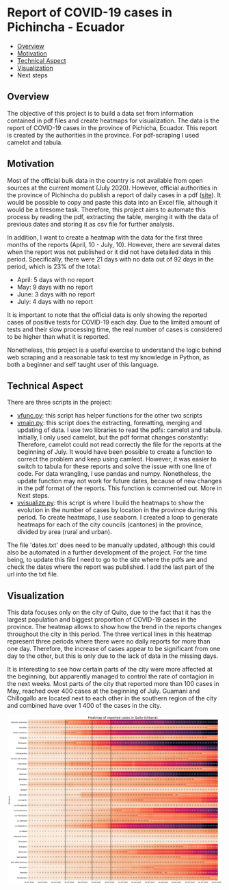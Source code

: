 # Report of COVID-19 cases in Pichincha - Ecuador
 
- [Overview](#overview)
- [Motivation](#motivation)
- [Technical Aspect](#technical-aspect)
- [Visualization](#visualization)
- Next steps

## Overview

The objective of this project is to build a data set from information contained in pdf files and create heatmaps for visualization. The data is the report of COVID-19 cases in the province of Pichicha, Ecuador. This report is created by the authorities in the province. For pdf-scraping I used camelot and tabula.

## Motivation

Most of the official bulk data in the country is not available from open sources at the current moment (July 2020). However, official authorities in the province of Pichincha do publish a report of daily cases in a pdf ([site](https://coe-pichincha.senescyt.gob.ec/situacion-pichincha/)). It would be possible to copy and paste this data into an Excel file, although it would be a tiresome task. Therefore, this project aims to automate this process by reading the pdf, extracting the table, merging it with the data of previous dates and storing it as csv file for further analysis.

In addition, I want to create a heatmap with the data for the first three months of the reports (April, 10 - July, 10). However, there are several dates when the report was not published or it did not have detailed data in this period. Specifically, there were 21 days with no data out of 92 days in the period, which is 23% of the total:
- April: 5 days with no report
- May: 9 days with no report
- June: 3 days with no report
- July: 4 days with no report

It is important to note that the official data is only showing the reported cases of positive tests for COVID-19 each day. Due to the limited amount of tests and their slow processing time, the real number of cases is considered to be higher than what it is reported.

Nonetheless, this project is a useful exercise to understand the logic behind web scraping and a reasonable task to test my knowledge in Python, as both a beginner and self taught user of this language.

## Technical Aspect

There are three scripts in the project:

- [vfunc.py](vfunc.py): this script has helper functions for the other two scripts
- [vmain.py](vmain.py): this script does the extracting, formatting, merging and updating of data. I use two libraries to read the pdfs: camelot and tabula. Initially, I only used camelot, but the pdf format changes constantly: Therefore, camelot could not read correctly the file for the reports at the beginning of July. It would have been possible to create a function to correct the problem and keep using camleot. However, it was easier to switch to tabula for these reports and solve the issue with one line of code. For data wrangling, I use pandas and numpy. Nonetheless, the update function may not work for future dates, because of new changes in the pdf format of the reports. This function is commented out. More in Next steps.
- [vvisualize.py](vvisualize.py): this script is where I build the heatmaps to show the evolution in the number of cases by location in the province during this period. To create heatmaps, I use seaborn. I created a loop to generate heatmaps for each of the city councils (cantones) in the province, divided by area (rural and urban).

The file 'dates.txt' does need to be manually updated, although this could also be automated in a further development of the project. For the time being, to update this file I need to go to the site where the pdfs are and check the dates where the report was published. I add the last part of the url into the txt file.

## Visualization

This data focuses only on the city of Quito, due to the fact that it has the largest population and biggest proportion of COVID-19 cases in the province. The heatmap allows to show how the trend in the reports changes throughout the city in this period. The three vertical lines in this heatmap represent three periods where there were no daily reports for more than one day. Therefore, the increase of cases appear to be significant from one day to the other, but this is only due to the lack of data in the missing days. 

It is interesting to see how certain parts of the city were more affected at the beginning, but apparently managed to control the rate of contagion in the next weeks. Most parts of the city that reported more than 100 cases in May, reached over 400 cases at the beginning of July. Guamani and Chillogallo are located next to each other in the southern region of the city and combined have over 1 400 of the cases in the city.

![](casos_quito_urb_gen.png)
